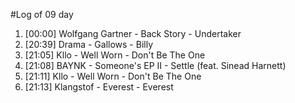 #Log of 09 day

1. [00:00] Wolfgang Gartner - Back Story - Undertaker
1. [20:39] Drama - Gallows - Billy
1. [21:05] Kllo - Well Worn - Don't Be The One
1. [21:08] BAYNK - Someone's EP II - Settle (feat. Sinead Harnett)
1. [21:11] Kllo - Well Worn - Don't Be The One
1. [21:13] Klangstof - Everest - Everest
